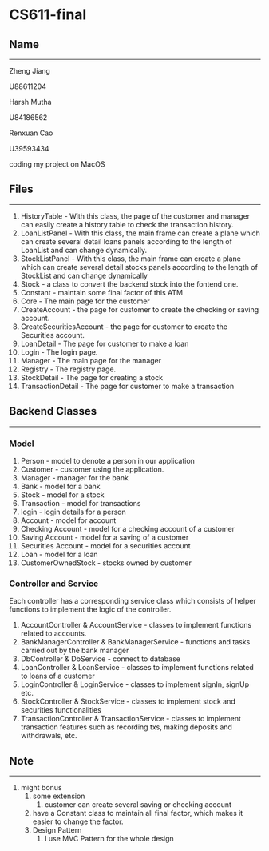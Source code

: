 # CS611-final

## Name

---

Zheng Jiang

U88611204

Harsh Mutha

U84186562

Renxuan Cao

U39593434


coding my project on MacOS


## Files

---
1. HistoryTable - With this class, the page of the customer and manager can easily create a history table to check the transaction history.
2. LoanListPanel - With this class, the main frame can create a plane which can create several detail loans panels according to the length of LoanList and can change dynamically.
3. StockListPanel - With this class, the main frame can create a plane which can create several detail stocks panels according to the length of StockList and can change dynamically
4. Stock - a class to convert the backend stock into the fontend one.
5. Constant - maintain some final factor of this ATM
6. Core - The main page for the customer
7. CreateAccount - the page for customer to create the checking or saving account.
8. CreateSecuritiesAccount - the page for customer to create the Securities account.
9. LoanDetail - The page for customer to make a loan
10. Login - The login page.
11. Manager - The main page for the manager
12. Registry - The registry page.
13. StockDetail - The page for creating a stock
14. TransactionDetail - The page for customer to make a transaction


## Backend Classes

---
### Model
1. Person - model to denote a person in our application
2. Customer - customer using the application. 
3. Manager - manager for the bank
4. Bank - model for a bank
5. Stock - model for a stock
6. Transaction - model for transactions
7. login - login details for a person
8. Account - model for account
9. Checking Account - model for a checking account of a customer
10. Saving Account - model for a saving of a customer
11. Securities Account - model for a securities account
12. Loan - model for a loan
13. CustomerOwnedStock - stocks owned by customer


### Controller and Service
Each controller has a corresponding service class which consists of helper functions to implement the logic of the controller.
1. AccountController & AccountService - classes to implement functions related to accounts. 
2. BankManagerController & BankManagerService - functions and tasks carried out by the bank manager
3. DbController & DbService - connect to database
4. LoanController & LoanService - classes to implement functions related to loans of a customer
5. LoginController & LoginService - classes to implement signIn, signUp etc.
6. StockController & StockService - classes to implement stock and securities functionalities
7. TransactionController & TransactionService - classes to implement transaction features such as recording txs, making deposits and withdrawals, etc.



## Note

---
1. might bonus
   1. some extension
        1. customer can create several saving or checking account
   2. have a Constant class to maintain all final factor, which makes it easier to change the factor.
   3. Design Pattern
       1. I use MVC Pattern for the whole design